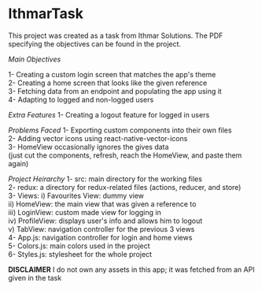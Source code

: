 # IthmarTask

This project was created as a task from Ithmar Solutions. The PDF specifying the objectives can be found in the project.

*Main Objectives*

1- Creating a custom login screen that matches the app's theme <br>
2- Creating a home screen that looks like the given reference <br>
3- Fetching data from an endpoint and populating the app using it <br>
4- Adapting to logged and non-logged users <br>

*Extra Features*
1- Creating a logout feature for logged in users <br>

*Problems Faced*
1- Exporting custom components into their own files <br>
2- Adding vector icons using react-native-vector-icons <br>
3- HomeView occasionally ignores the gives data <br> 
(just cut the components, refresh, reach the HomeView, and paste them again) <br>

*Project Heirarchy*
1- src: main directory for the working files <br>
2- redux: a directory for redux-related files (actions, reducer, and store) <br>
3- Views: i) Favourites View: dummy view <br>
          ii) HomeView: the main view that was given a reference to <br> 
          iii) LoginView: custom made view for logging in <br>
          iv) ProfileView: displays user's info and allows him to logout <br>
          v) TabView: navigation controller for the previous 3 views <br>
4- App.js: navigation controller for login and home views <br>
5- Colors.js: main colors used in the project <br>
6- Styles.js: stylesheet for the whole project <br>

**DISCLAIMER**
I do not own any assets in this app; it was fetched from an API given in the task
